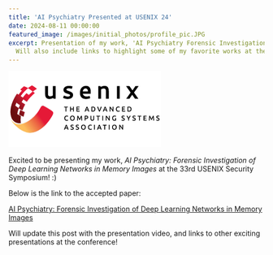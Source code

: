 ```yaml
---
title: 'AI Psychiatry Presented at USENIX 24'
date: 2024-08-11 00:00:00
featured_image: /images/initial_photos/profile_pic.JPG
excerpt: Presentation of my work, 'AI Psychiatry Forensic Investigation of Deep Learning Networks in Memory Images', at USENIX 24. 
  Will also include links to highlight some of my favorite works at the conference! 
---
```

<!--- include above for other works if better ims: featured_image
: '/images/demo/demo-square.jpg' use_image_in_home: True --->

![](/images/initial_photos/usenix_logo_300x150_neat_2.png)

Excited to be presenting my work, *AI Psychiatry: Forensic Investigation of Deep Learning Networks in Memory Images*
at the 33rd USENIX Security Symposium! :)

Below is the link to the accepted paper:

[AI Psychiatry: Forensic Investigation of Deep Learning Networks in Memory Images](https://www.usenix.org/conference/usenixsecurity24/presentation/oygenblik)

Will update this post with the presentation video, and links to other exciting  presentations at the conference! 


